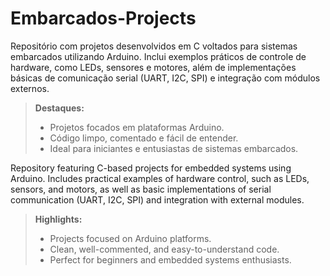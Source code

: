 # Embarcados-Projects

Repositório com projetos desenvolvidos em C voltados para sistemas embarcados utilizando Arduino. Inclui exemplos práticos de controle de hardware, como LEDs, sensores e motores, além de implementações básicas de comunicação serial (UART, I2C, SPI) e integração com módulos externos.  
> **Destaques:**  
> - Projetos focados em plataformas Arduino.  
> - Código limpo, comentado e fácil de entender.  
> - Ideal para iniciantes e entusiastas de sistemas embarcados.  

Repository featuring C-based projects for embedded systems using Arduino. Includes practical examples of hardware control, such as LEDs, sensors, and motors, as well as basic implementations of serial communication (UART, I2C, SPI) and integration with external modules.  
> **Highlights:**  
> - Projects focused on Arduino platforms.  
> - Clean, well-commented, and easy-to-understand code.  
> - Perfect for beginners and embedded systems enthusiasts.  


